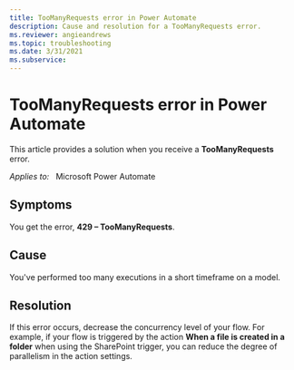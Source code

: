 ```yaml
---
title: TooManyRequests error in Power Automate
description: Cause and resolution for a TooManyRequests error. 
ms.reviewer: angieandrews
ms.topic: troubleshooting
ms.date: 3/31/2021
ms.subservice:
---
```


# TooManyRequests error in Power Automate

This article provides a solution when you receive a **TooManyRequests** error.

_Applies to:_ &nbsp; Microsoft Power Automate

## Symptoms

You get the error, **429 – TooManyRequests**.

## Cause

You've performed too many executions in a short timeframe on a model.

## Resolution

If this error occurs, decrease the concurrency level of your flow. For example, if your flow is triggered by the action **When a file is created in a folder** when using the SharePoint trigger, you can reduce the degree of parallelism in the action settings.

